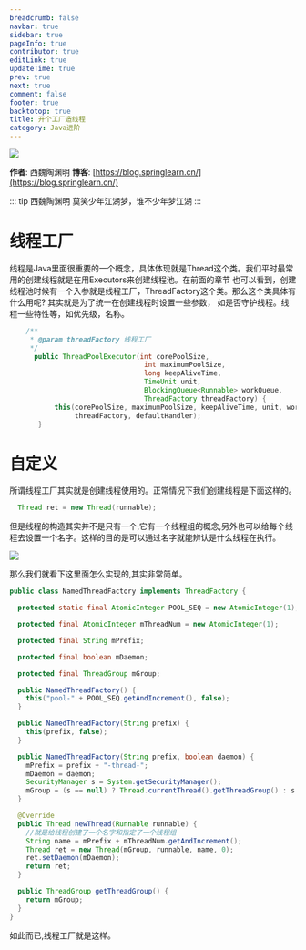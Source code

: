 ```yaml
---
breadcrumb: false
navbar: true
sidebar: true
pageInfo: true
contributor: true
editLink: true
updateTime: true
prev: true
next: true
comment: false
footer: true
backtotop: true
title: 开个工厂造线程
category: Java进阶
---
```



![](https://img.springlearn.cn/learn_c87a079fcea0d7893b03d4d57478bca7.png)

**作者**: 西魏陶渊明
**博客**: [https://blog.springlearn.cn/](https://blog.springlearn.cn/)

::: tip 西魏陶渊明
莫笑少年江湖梦，谁不少年梦江湖
:::

# 线程工厂

线程是Java里面很重要的一个概念，具体体现就是Thread这个类。我们平时最常用的创建线程就是在用Executors来创建线程池。在前面的章节
也可以看到，创建线程池时候有一个入参就是线程工厂，ThreadFactory这个类。那么这个类具体有什么用呢? 其实就是为了统一在创建线程时设置一些参数，
如是否守护线程。线程一些特性等，如优先级，名称。

```java
	/**
	 * @param threadFactory 线程工厂
     */
      public ThreadPoolExecutor(int corePoolSize,
                                 int maximumPoolSize,
                                 long keepAliveTime,
                                 TimeUnit unit,
                                 BlockingQueue<Runnable> workQueue,
                                 ThreadFactory threadFactory) {
           this(corePoolSize, maximumPoolSize, keepAliveTime, unit, workQueue,
                threadFactory, defaultHandler);
       }
```

# 自定义

所谓线程工厂其实就是创建线程使用的。正常情况下我们创建线程是下面这样的。

```java
  Thread ret = new Thread(runnable);
```

但是线程的构造其实并不是只有一个,它有一个线程组的概念,另外也可以给每个线程去设置一个名字。这样的目的是可以通过名字就能辨认是什么线程在执行。


![](https://img.springlearn.cn/blog/learn_1599299678000.png)

那么我们就看下这里面怎么实现的,其实非常简单。

```java
public class NamedThreadFactory implements ThreadFactory {

  protected static final AtomicInteger POOL_SEQ = new AtomicInteger(1);

  protected final AtomicInteger mThreadNum = new AtomicInteger(1);

  protected final String mPrefix;

  protected final boolean mDaemon;

  protected final ThreadGroup mGroup;

  public NamedThreadFactory() {
    this("pool-" + POOL_SEQ.getAndIncrement(), false);
  }

  public NamedThreadFactory(String prefix) {
    this(prefix, false);
  }

  public NamedThreadFactory(String prefix, boolean daemon) {
    mPrefix = prefix + "-thread-";
    mDaemon = daemon;
    SecurityManager s = System.getSecurityManager();
    mGroup = (s == null) ? Thread.currentThread().getThreadGroup() : s.getThreadGroup();
  }

  @Override
  public Thread newThread(Runnable runnable) {
    //就是给线程创建了一个名字和指定了一个线程组
    String name = mPrefix + mThreadNum.getAndIncrement();
    Thread ret = new Thread(mGroup, runnable, name, 0);
    ret.setDaemon(mDaemon);
    return ret;
  }

  public ThreadGroup getThreadGroup() {
    return mGroup;
  }
}
```

如此而已,线程工厂就是这样。
